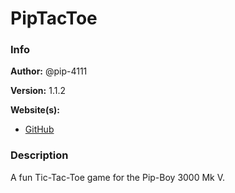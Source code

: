# PipTacToe

### Info

**Author:** @pip-4111

**Version:** 1.1.2

**Website(s):**

- [GitHub](https://github.com/pip-4111)

### Description

A fun Tic-Tac-Toe game for the Pip-Boy 3000 Mk V.
